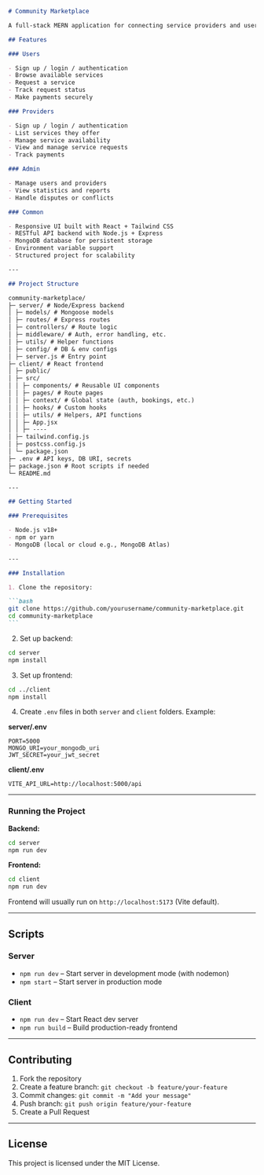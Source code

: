 ````markdown
# Community Marketplace

A full-stack MERN application for connecting service providers and users in a local community. Users can request services, providers can offer services, and both parties can manage bookings and payments through the platform.

## Features

### Users

- Sign up / login / authentication
- Browse available services
- Request a service
- Track request status
- Make payments securely

### Providers

- Sign up / login / authentication
- List services they offer
- Manage service availability
- View and manage service requests
- Track payments

### Admin

- Manage users and providers
- View statistics and reports
- Handle disputes or conflicts

### Common

- Responsive UI built with React + Tailwind CSS
- RESTful API backend with Node.js + Express
- MongoDB database for persistent storage
- Environment variable support
- Structured project for scalability

---

## Project Structure

community-marketplace/
├─ server/ # Node/Express backend
│ ├─ models/ # Mongoose models
│ ├─ routes/ # Express routes
│ ├─ controllers/ # Route logic
│ ├─ middleware/ # Auth, error handling, etc.
│ ├─ utils/ # Helper functions
│ ├─ config/ # DB & env configs
│ ├─ server.js # Entry point
├─ client/ # React frontend
│ ├─ public/
│ ├─ src/
│ │ ├─ components/ # Reusable UI components
│ │ ├─ pages/ # Route pages
│ │ ├─ context/ # Global state (auth, bookings, etc.)
│ │ ├─ hooks/ # Custom hooks
│ │ ├─ utils/ # Helpers, API functions
│ │ ├─ App.jsx
│ │ ├─ ----
│ ├─ tailwind.config.js
│ ├─ postcss.config.js
│ └─ package.json
├─ .env # API keys, DB URI, secrets
├─ package.json # Root scripts if needed
└─ README.md

---

## Getting Started

### Prerequisites

- Node.js v18+
- npm or yarn
- MongoDB (local or cloud e.g., MongoDB Atlas)

---

### Installation

1. Clone the repository:

```bash
git clone https://github.com/yourusername/community-marketplace.git
cd community-marketplace
```
````

2. Set up backend:

```bash
cd server
npm install
```

3. Set up frontend:

```bash
cd ../client
npm install
```

4. Create `.env` files in both `server` and `client` folders. Example:

**server/.env**

```
PORT=5000
MONGO_URI=your_mongodb_uri
JWT_SECRET=your_jwt_secret
```

**client/.env**

```
VITE_API_URL=http://localhost:5000/api
```

---

### Running the Project

**Backend:**

```bash
cd server
npm run dev
```

**Frontend:**

```bash
cd client
npm run dev
```

Frontend will usually run on `http://localhost:5173` (Vite default).

---

## Scripts

### Server

- `npm run dev` – Start server in development mode (with nodemon)
- `npm start` – Start server in production mode

### Client

- `npm run dev` – Start React dev server
- `npm run build` – Build production-ready frontend

---

## Contributing

1. Fork the repository
2. Create a feature branch: `git checkout -b feature/your-feature`
3. Commit changes: `git commit -m "Add your message"`
4. Push branch: `git push origin feature/your-feature`
5. Create a Pull Request

---

## License

This project is licensed under the MIT License.

```

```
